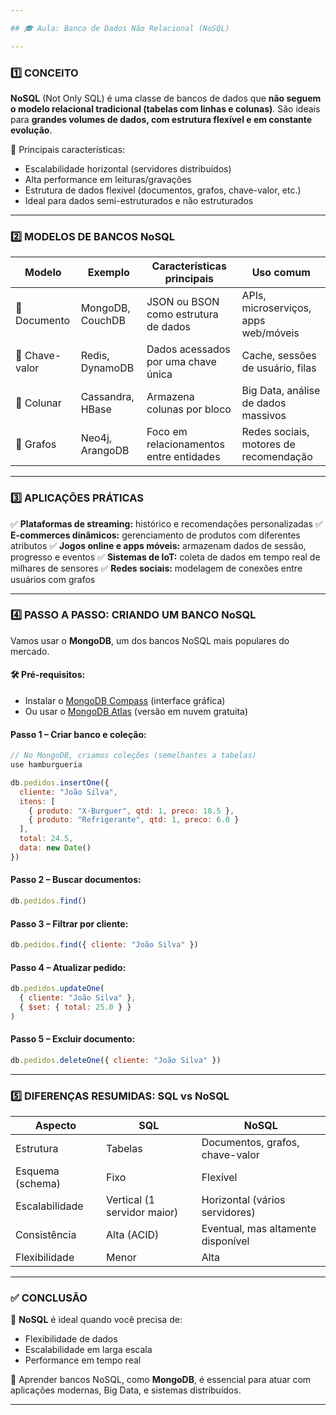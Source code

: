 ```yaml
---

## 🎓 Aula: Banco de Dados Não Relacional (NoSQL)

---
```


### 1️⃣ CONCEITO

**NoSQL** (Not Only SQL) é uma classe de bancos de dados que **não seguem o modelo relacional tradicional (tabelas com linhas e colunas)**.
São ideais para **grandes volumes de dados, com estrutura flexível e em constante evolução**.

🔹 Principais características:

* Escalabilidade horizontal (servidores distribuídos)
* Alta performance em leituras/gravações
* Estrutura de dados flexível (documentos, grafos, chave-valor, etc.)
* Ideal para dados semi-estruturados e não estruturados

---

### 2️⃣ MODELOS DE BANCOS NoSQL

| Modelo         | Exemplo          | Características principais              | Uso comum                              |
| -------------- | ---------------- | --------------------------------------- | -------------------------------------- |
| 📄 Documento   | MongoDB, CouchDB | JSON ou BSON como estrutura de dados    | APIs, microserviços, apps web/móveis   |
| 🔑 Chave-valor | Redis, DynamoDB  | Dados acessados por uma chave única     | Cache, sessões de usuário, filas       |
| 🧱 Colunar     | Cassandra, HBase | Armazena colunas por bloco              | Big Data, análise de dados massivos    |
| 🔗 Grafos      | Neo4j, ArangoDB  | Foco em relacionamentos entre entidades | Redes sociais, motores de recomendação |

---

### 3️⃣ APLICAÇÕES PRÁTICAS

✅ **Plataformas de streaming:** histórico e recomendações personalizadas
✅ **E-commerces dinâmicos:** gerenciamento de produtos com diferentes atributos
✅ **Jogos online e apps móveis:** armazenam dados de sessão, progresso e eventos
✅ **Sistemas de IoT:** coleta de dados em tempo real de milhares de sensores
✅ **Redes sociais:** modelagem de conexões entre usuários com grafos

---

### 4️⃣ PASSO A PASSO: CRIANDO UM BANCO NoSQL

Vamos usar o **MongoDB**, um dos bancos NoSQL mais populares do mercado.

#### 🛠️ Pré-requisitos:

* Instalar o [MongoDB Compass](https://www.mongodb.com/try/download/compass) (interface gráfica)
* Ou usar o [MongoDB Atlas](https://www.mongodb.com/cloud/atlas) (versão em nuvem gratuita)

#### Passo 1 – Criar banco e coleção:

```js
// No MongoDB, criamos coleções (semelhantes a tabelas)
use hamburgueria

db.pedidos.insertOne({
  cliente: "João Silva",
  itens: [
    { produto: "X-Burguer", qtd: 1, preco: 18.5 },
    { produto: "Refrigerante", qtd: 1, preco: 6.0 }
  ],
  total: 24.5,
  data: new Date()
})
```

#### Passo 2 – Buscar documentos:

```js
db.pedidos.find()
```

#### Passo 3 – Filtrar por cliente:

```js
db.pedidos.find({ cliente: "João Silva" })
```

#### Passo 4 – Atualizar pedido:

```js
db.pedidos.updateOne(
  { cliente: "João Silva" },
  { $set: { total: 25.0 } }
)
```

#### Passo 5 – Excluir documento:

```js
db.pedidos.deleteOne({ cliente: "João Silva" })
```

---

### 5️⃣ DIFERENÇAS RESUMIDAS: SQL vs NoSQL

| Aspecto          | SQL                         | NoSQL                              |
| ---------------- | --------------------------- | ---------------------------------- |
| Estrutura        | Tabelas                     | Documentos, grafos, chave-valor    |
| Esquema (schema) | Fixo                        | Flexível                           |
| Escalabilidade   | Vertical (1 servidor maior) | Horizontal (vários servidores)     |
| Consistência     | Alta (ACID)                 | Eventual, mas altamente disponível |
| Flexibilidade    | Menor                       | Alta                               |

---

### ✅ CONCLUSÃO

🔹 **NoSQL** é ideal quando você precisa de:

* Flexibilidade de dados
* Escalabilidade em larga escala
* Performance em tempo real

🔹 Aprender bancos NoSQL, como **MongoDB**, é essencial para atuar com aplicações modernas, Big Data, e sistemas distribuídos.

---

